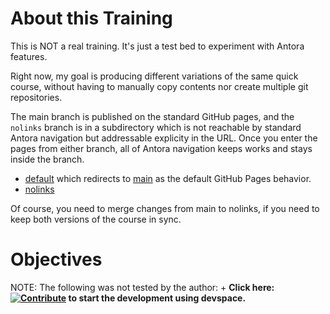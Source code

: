 # About this Training

This is NOT a real training. It's just a test bed to experiment with Antora features.

Right now, my goal is producing different variations of the same quick course, without having to manually copy contents nor create multiple git repositories.

The main branch is published on the standard GitHub pages, and the `nolinks` branch is in a subdirectory which is not reachable by standard Antora navigation but addressable explicity in the URL. Once you enter the pages from either branch, all of Antora navigation keeps works and stays inside the branch.

* [default](https://redhatquickcourses.github.io/playground/) which redirects to [main](https://redhatquickcourses.github.io/playground/playground/1/) as the default GitHub Pages behavior.
* [nolinks](https://redhatquickcourses.github.io/playground/nolinks/)

Of course, you need to merge changes from main to nolinks, if you need to keep both versions of the course in sync. 

# Objectives

NOTE: The following was not tested by the author:
+
**Click here: [![Contribute](https://www.eclipse.org/che/contribute.svg)](https://devspaces.apps.tools-na100.dev.ole.redhat.com/#https://github.com/RedHatQuickCourses/playground) to start the development using devspace.**

